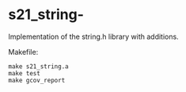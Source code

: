 # s21_string-
Implementation of the string.h library with additions.

Makefile:

    make s21_string.a
    make test
    make gcov_report
